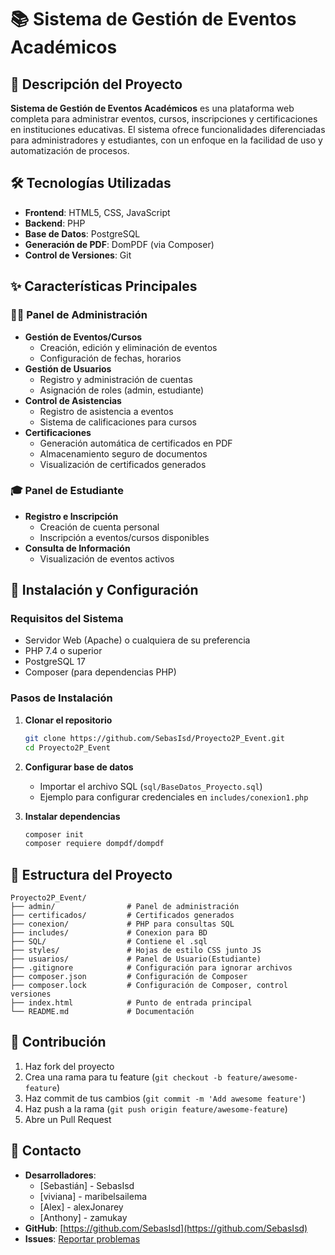 # 📚 Sistema de Gestión de Eventos Académicos

## 🌟 Descripción del Proyecto

**Sistema de Gestión de Eventos Académicos** es una plataforma web completa para administrar eventos, cursos, inscripciones y certificaciones en instituciones educativas. El sistema ofrece funcionalidades diferenciadas para administradores y estudiantes, con un enfoque en la facilidad de uso y automatización de procesos.

## 🛠️ Tecnologías Utilizadas

- **Frontend**: HTML5, CSS, JavaScript
- **Backend**: PHP
- **Base de Datos**: PostgreSQL
- **Generación de PDF**: DomPDF (via Composer)
- **Control de Versiones**: Git

## ✨ Características Principales

### 👨‍💻 Panel de Administración
- **Gestión de Eventos/Cursos**
  - Creación, edición y eliminación de eventos
  - Configuración de fechas, horarios
- **Gestión de Usuarios**
  - Registro y administración de cuentas
  - Asignación de roles (admin, estudiante)
- **Control de Asistencias**
  - Registro de asistencia a eventos
  - Sistema de calificaciones para cursos
- **Certificaciones**
  - Generación automática de certificados en PDF
  - Almacenamiento seguro de documentos
  - Visualización de certificados generados

### 🎓 Panel de Estudiante
- **Registro e Inscripción**
  - Creación de cuenta personal
  - Inscripción a eventos/cursos disponibles
- **Consulta de Información**
  - Visualización de eventos activos

## 🚀 Instalación y Configuración

### Requisitos del Sistema
- Servidor Web (Apache) o cualquiera de su preferencia
- PHP 7.4 o superior
- PostgreSQL 17
- Composer (para dependencias PHP)

### Pasos de Instalación

1. **Clonar el repositorio**
   ```bash
   git clone https://github.com/SebasIsd/Proyecto2P_Event.git
   cd Proyecto2P_Event
   ```

2. **Configurar base de datos**
   - Importar el archivo SQL (`sql/BaseDatos_Proyecto.sql`)
   - Ejemplo para configurar credenciales en `includes/conexion1.php`

3. **Instalar dependencias**
   ```bash
   composer init
   composer requiere dompdf/dompdf
   ```

## 📂 Estructura del Proyecto

```
Proyecto2P_Event/
├── admin/                # Panel de administración
├── certificados/         # Certificados generados
├── conexion/             # PHP para consultas SQL
├── includes/             # Conexion para BD
├── SQL/                  # Contiene el .sql
├── styles/               # Hojas de estilo CSS junto JS
├── usuarios/             # Panel de Usuario(Estudiante)
├── .gitignore            # Configuración para ignorar archivos
├── composer.json         # Configuración de Composer
├── composer.lock         # Configuración de Composer, control versiones
├── index.html            # Punto de entrada principal
└── README.md             # Documentación
```

## 🤝 Contribución

1. Haz fork del proyecto
2. Crea una rama para tu feature (`git checkout -b feature/awesome-feature`)
3. Haz commit de tus cambios (`git commit -m 'Add awesome feature'`)
4. Haz push a la rama (`git push origin feature/awesome-feature`)
5. Abre un Pull Request

## 📧 Contacto

- **Desarrolladores**:
  - [Sebastián]  - SebasIsd
  - [viviana]    - maribelsailema
  - [Alex]       - alexJonarey
  - [Anthony]    - zamukay
- **GitHub**: [https://github.com/SebasIsd](https://github.com/SebasIsd)
- **Issues**: [Reportar problemas](https://github.com/SebasIsd/Proyecto2P_Event/issues)
